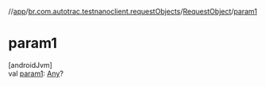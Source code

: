 //[app](../../../index.md)/[br.com.autotrac.testnanoclient.requestObjects](../index.md)/[RequestObject](index.md)/[param1](param1.md)

# param1

[androidJvm]\
val [param1](param1.md): [Any](https://kotlinlang.org/api/latest/jvm/stdlib/kotlin/-any/index.html)?
